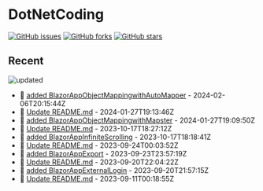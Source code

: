 # DotNetCoding

[![GitHub issues](https://img.shields.io/github/issues/akifmt/DotNetCoding)](https://github.com/akifmt/DotNetCoding/issues)
[![GitHub forks](https://img.shields.io/github/forks/akifmt/DotNetCoding)](https://github.com/akifmt/DotNetCoding/network)
[![GitHub stars](https://img.shields.io/github/stars/akifmt/DotNetCoding)](https://github.com/akifmt/DotNetCoding/stargazers)


## Recent

<!-- Latest_Commits_Start -->
![updated](https://img.shields.io/badge/Updated-Tue%20Feb%2006%202024%2020%3A19%3A57%20GMT%2B0000%20(Coordinated%20Universal%20Time)-blue.svg)
- :page_facing_up: [added BlazorAppObjectMappingwithAutoMapper](https://github.com/akifmt/DotNetCoding/commit/d2c6f73168be32f0c26b2383e64c1d2d98761be4) - 2024-02-06T20:15:44Z 
- :page_facing_up: [Update README.md](https://github.com/akifmt/DotNetCoding/commit/4c4a1a50c415b3e4da5b3e001fcc3454edc88078) - 2024-01-27T19:13:46Z 
- :page_facing_up: [added BlazorAppObjectMappingwithMapster](https://github.com/akifmt/DotNetCoding/commit/a7223c77215d5499f091394e9d8ec0652153288b) - 2024-01-27T19:09:50Z 
- :page_facing_up: [Update README.md](https://github.com/akifmt/DotNetCoding/commit/f13d05d21094b1d09bd3f11ff54a78e690f4ef90) - 2023-10-17T18:27:12Z 
- :page_facing_up: [added BlazorAppInfiniteScrolling](https://github.com/akifmt/DotNetCoding/commit/be420841dc96d74c24b0119c6b05baa873830fb9) - 2023-10-17T18:18:41Z 
- :page_facing_up: [Update README.md](https://github.com/akifmt/DotNetCoding/commit/413c0012403438830bad47908a5cef9b90defda9) - 2023-09-24T00:03:52Z 
- :page_facing_up: [added BlazorAppExport](https://github.com/akifmt/DotNetCoding/commit/9a5de6b140e2777ff778ca7cb428386c72ac6b29) - 2023-09-23T23:57:19Z 
- :page_facing_up: [Update README.md](https://github.com/akifmt/DotNetCoding/commit/7f9c3fe37e1637c2fc3bb18c5e9ce59c14577323) - 2023-09-20T22:04:22Z 
- :page_facing_up: [added BlazorAppExternalLogin](https://github.com/akifmt/DotNetCoding/commit/c6ad6d6daf8b04b04016e985450b1b152f13fe2c) - 2023-09-20T21:57:15Z 
- :page_facing_up: [Update README.md](https://github.com/akifmt/DotNetCoding/commit/beb38bbaa949d4851f00f3f9ebf3d115ab30b5c5) - 2023-09-11T00:18:55Z 
<!-- Latest_Commits_End -->
